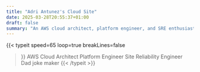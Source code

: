 ```yaml
---
title: "Adri Antunez's Cloud Site"
date: 2025-03-28T20:55:37+01:00
draft: false
summary: "An AWS cloud architect, platform engineer, and SRE enthusiast willing to openly share his learnings with eventual horror histories."
---
```

{{< typeit 
  speed=65
  loop=true
  breakLines=false
>}}
AWS Cloud Architect
Platform Engineer
Site Reliability Engineer
Dad joke maker
{{< /typeit >}}